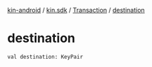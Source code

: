 [kin-android](../../index.md) / [kin.sdk](../index.md) / [Transaction](index.md) / [destination](./destination.md)

# destination

`val destination: KeyPair`